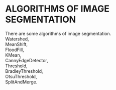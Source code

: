 # ALGORITHMS OF IMAGE SEGMENTATION

There are some algorithms of image segmentation.  
Watershed,  
MeanShift,  
FloodFill,  
KMean,   
CannyEdgeDetector,  
Threshold,  
BradleyThreshold,    
OtsuThreshold,     
SplitAndMerge.
